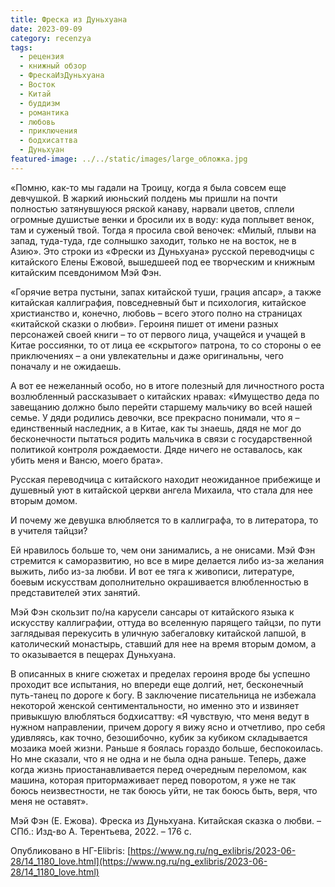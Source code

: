 ```yaml
---
title: Фреска из Дуньхуана
date: 2023-09-09
category: recenzya
tags:
  - рецензия
  - книжный обзор
  - ФрескаИзДуньхуана
  - Восток
  - Китай
  - буддизм
  - романтика
  - любовь
  - приключения
  - бодхисаттва
  - Дуньхуан
featured-image: ../../static/images/large_обложка.jpg
---
```

«Помню, как-то мы гадали на Троицу, когда я была
совсем еще девчушкой. В жаркий июньский полдень мы пришли на почти полностью
затянувшуюся ряской канаву, нарвали цветов, сплели огромные душистые венки и
бросили их в воду: куда поплывет венок, там и суженый твой. Тогда я просила
свой веночек: «Милый, плыви на запад, туда-туда, где солнышко заходит, только
не на восток, не в Азию». Это строки из «Фрески из Дуньхуана» русской
переводчицы с китайского Елены Ежовой, вышедшеей под ее творческим и книжным
китайским псевдонимом Мэй Фэн.

«Горячие ветра пустыни, запах китайской туши, грация
апсар», а также китайская каллиграфия, повседневный быт и психология, китайское
христианство и, конечно, любовь – всего этого полно на страницах «китайской
сказки о любви». Героиня пишет от имени разных персонажей своей книги – то от
первого лица, учащейся и учащей в Китае россиянки, то от лица ее «скрытого»
патрона, то со стороны о ее приключениях – а они увлекательны и даже
оригинальны, чего поначалу и не ожидаешь.

А вот ее нежеланный особо, но в итоге полезный для
личностного роста возлюбленный рассказывает о китайских нравах: «Имущество деда
по завещанию должно было перейти старшему мальчику во всей нашей семье. У дяди
родились девочки, все прекрасно понимали, что я – единственный наследник, а в
Китае, как ты знаешь, дядя не мог до бесконечности пытаться родить мальчика в
связи с государственной политикой контроля рождаемости. Дяде ничего не
оставалось, как убить меня и Вансю, моего брата».

Русская переводчица с китайского находит неожиданное
прибежище и душевный уют в китайской церкви ангела Михаила, что стала для нее
вторым домом.

И почему же девушка влюбляется то в каллиграфа, то в литератора, то в учителя тайцзи?

Ей нравилось больше то, чем они занимались, а не онисами. Мэй Фэн стремится к саморазвитию, но все в мире делается либо из-за желания выжить, либо из-за любви. И вот ее тяга к живописи, литературе, боевым искусствам дополнительно окрашивается влюбленностью в представителей этих занятий.

Мэй Фэн скользит по/на карусели сансары от китайского
языка к искусству каллиграфии, оттуда во вселенную парящего тайцзи, по пути
заглядывая перекусить в уличную забегаловку китайской лапшой, в католический
монастырь, ставший для нее на время вторым домом, а то оказывается в пещерах
Дуньхуана.

В описанных в книге сюжетах и пределах героиня вроде
бы успешно проходит все испытания, но впереди еще долгий, нет, бесконечный
путь-танец по дороге к богу. В заключение писательница не избежала некоторой
женской сентиментальности, но именно это и извиняет привыкшую влюбляться
бодхисаттву: «Я чувствую, что меня ведут в нужном направлении, причем дорогу я
вижу ясно и отчетливо, про себя удивляясь, как точно, безошибочно, кубик за
кубиком складывается мозаика моей жизни. Раньше я боялась гораздо больше, беспокоилась.
Но мне сказали, что я не одна и не была одна раньше. Теперь, даже когда жизнь
приостанавливается перед очередным переломом, как машина, которая
притормаживает перед поворотом, я уже не так боюсь неизвестности, не так боюсь
уйти, не так боюсь быть, веря, что меня не оставят».

Мэй Фэн (Е. Ежова). Фреска из Дуньхуана. Китайская
сказка о любви. – СПб.: Изд-во А. Терентьева, 2022. – 176 с.

Опубликовано в НГ-Elibris: [https://www.ng.ru/ng_exlibris/2023-06-28/14_1180_love.html](https://www.ng.ru/ng_exlibris/2023-06-28/14_1180_love.html)
